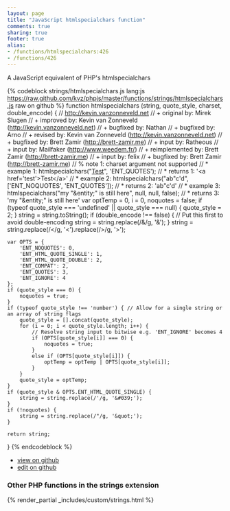 ```yaml
---
layout: page
title: "JavaScript htmlspecialchars function"
comments: true
sharing: true
footer: true
alias:
- /functions/htmlspecialchars:426
- /functions/426
---
```

<!-- Generated by Rakefile:build -->
A JavaScript equivalent of PHP's htmlspecialchars

{% codeblock strings/htmlspecialchars.js lang:js https://raw.github.com/kvz/phpjs/master/functions/strings/htmlspecialchars.js raw on github %}
function htmlspecialchars (string, quote_style, charset, double_encode) {
    // http://kevin.vanzonneveld.net
    // +   original by: Mirek Slugen
    // +   improved by: Kevin van Zonneveld (http://kevin.vanzonneveld.net)
    // +   bugfixed by: Nathan
    // +   bugfixed by: Arno
    // +    revised by: Kevin van Zonneveld (http://kevin.vanzonneveld.net)
    // +    bugfixed by: Brett Zamir (http://brett-zamir.me)
    // +      input by: Ratheous
    // +      input by: Mailfaker (http://www.weedem.fr/)
    // +      reimplemented by: Brett Zamir (http://brett-zamir.me)
    // +      input by: felix
    // +    bugfixed by: Brett Zamir (http://brett-zamir.me)
    // %        note 1: charset argument not supported
    // *     example 1: htmlspecialchars("<a href='test'>Test</a>", 'ENT_QUOTES');
    // *     returns 1: '&lt;a href=&#039;test&#039;&gt;Test&lt;/a&gt;'
    // *     example 2: htmlspecialchars("ab\"c'd", ['ENT_NOQUOTES', 'ENT_QUOTES']);
    // *     returns 2: 'ab"c&#039;d'
    // *     example 3: htmlspecialchars("my "&entity;" is still here", null, null, false);
    // *     returns 3: 'my &quot;&entity;&quot; is still here'
    var optTemp = 0,
        i = 0,
        noquotes = false;
    if (typeof quote_style === 'undefined' || quote_style === null) {
        quote_style = 2;
    }
    string = string.toString();
    if (double_encode !== false) { // Put this first to avoid double-encoding
        string = string.replace(/&/g, '&amp;');
    }
    string = string.replace(/</g, '&lt;').replace(/>/g, '&gt;');

    var OPTS = {
        'ENT_NOQUOTES': 0,
        'ENT_HTML_QUOTE_SINGLE': 1,
        'ENT_HTML_QUOTE_DOUBLE': 2,
        'ENT_COMPAT': 2,
        'ENT_QUOTES': 3,
        'ENT_IGNORE': 4
    };
    if (quote_style === 0) {
        noquotes = true;
    }
    if (typeof quote_style !== 'number') { // Allow for a single string or an array of string flags
        quote_style = [].concat(quote_style);
        for (i = 0; i < quote_style.length; i++) {
            // Resolve string input to bitwise e.g. 'ENT_IGNORE' becomes 4
            if (OPTS[quote_style[i]] === 0) {
                noquotes = true;
            }
            else if (OPTS[quote_style[i]]) {
                optTemp = optTemp | OPTS[quote_style[i]];
            }
        }
        quote_style = optTemp;
    }
    if (quote_style & OPTS.ENT_HTML_QUOTE_SINGLE) {
        string = string.replace(/'/g, '&#039;');
    }
    if (!noquotes) {
        string = string.replace(/"/g, '&quot;');
    }

    return string;
}
{% endcodeblock %}

 - [view on github](https://github.com/kvz/phpjs/blob/master/functions/strings/htmlspecialchars.js)
 - [edit on github](https://github.com/kvz/phpjs/edit/master/functions/strings/htmlspecialchars.js)

### Other PHP functions in the strings extension
{% render_partial _includes/custom/strings.html %}
